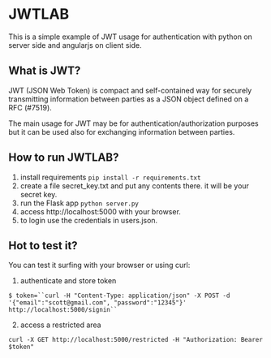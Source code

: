 # JWTLAB

This is a simple example of JWT usage for authentication with python on server side and angularjs on client side.

## What is JWT?

JWT (JSON Web Token) is compact and self-contained way for securely transmitting information between parties as a JSON object defined on a RFC (#7519). 

The main usage for JWT may be for authentication/authorization purposes but it can be used also for exchanging information between parties.

## How to run JWTLAB?

1. install requirements
`
pip install -r requirements.txt
`
2. create a file secret_key.txt and put any contents there. it will be your secret key.
3. run the Flask app
`
python server.py
`
4. access http://localhost:5000 with your browser.
5. to login use the credentials in users.json.

## Hot to test it?

You can test it surfing with your browser or using curl:

1. authenticate and store token

`
$ token=``curl -H "Content-Type: application/json" -X POST -d '{"email":"scott@gmail.com", "password":"12345"}' http://localhost:5000/signin``
`

2. access a restricted area

`
curl -X GET http://localhost:5000/restricted -H "Authorization: Bearer $token"
`



